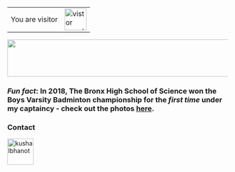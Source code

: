 <p align="center"><img src="/tex/383b9792e684d20ec16286248ffd2f87.svg?invert_in_darkmode&sanitize=true" align=middle width=4.5662232pt height=4.9315101pt/></p>

<table>
  <tr>
    <td>You are visitor</td>
    <td><img src="https://profile-counter.glitch.me/ramanshsharma2806/count.svg" alt="vistor count" height="50" /></td>
  </tr>
</table>


<p align="center"><img src="/tex/5fcdd8035347fc4ef9f42dacd4400072.svg?invert_in_darkmode&sanitize=true&sanitize=true" align=middle width=649.79729595pt height=84.9085314pt/></p>

### *Fun fact*: In 2018, The Bronx High School of Science won the Boys Varsity Badminton championship for the _first time_ under my captaincy - check out the photos [here](https://www.flickr.com/photos/30144140@N05/albums/72157674450437607).

### Contact

<p align="left">
  <a href="https://linkedin.com/in/ramanshsharma" target="_blank"><img align="center" src="https://cdn.jsdelivr.net/npm/simple-icons@3.0.1/icons/linkedin.svg" alt="kushalbhanot" height="60" width="60" /></a> &nbsp;&nbsp;
</p>
